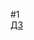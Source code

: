 #1  
  [ДЗ](https://drive.google.com/file/d/1JU6eDwtYnLL4WyaFgFyxD2nczQCODmFF/view?usp=share_link)  
